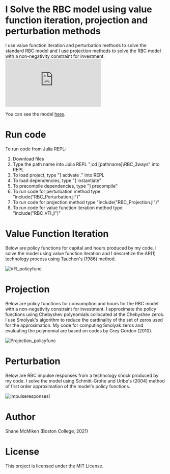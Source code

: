 # I Solve the RBC model using value function iteration, projection and perturbation methods
I use value function iteration and perturbation methods to solve the standard RBC model and I use projection methods to solve the RBC model with a non-negativity constraint for investment.
    <embed src="https://github.com/shanemcmiken/RBC_3ways/blob/main/src/Model.pdf">
        <p>You can see the model <a href="https://github.com/shanemcmiken/RBC_3ways/blob/main/src/Model.pdf">here</a>.</p>
    </embed>
</object>

# Run code

To run code from Julia REPL:
1. Download files 
2. Type the path name into Julia REPL ";cd [pathname]\RBC_3ways" into REPL
3. To load project, type "] activate ." into REPL
4. To load dependencies, type "] instantiate" 
5. To precompile dependencies, type "] precompile"
6. To run code for perturbation method type "include("RBC_Perturbation.jl")"
7. To run code for projection method type "include("RBC_Projection.jl")"
8. To run code for value function iteration method type "include("RBC_VFI.jl")"


# Value Function Iteration
Below are policy functions for capital and hours produced by my code. I solve the model using value function iteration and I descretize the AR(1) technology process using Tauchen's (1986) method.

![VFI_policyfunc](https://user-images.githubusercontent.com/56058438/126243960-8e98c921-9c7e-4c48-b1c7-29a9097f1d8d.png)

# Projection
Below are policy functions for consumption and hours for the RBC model with a non-negativity constraint for investment. I approximate the policy functions using Chebyshev polynomials collocated at the Chebyshev zeros. I use Smolyak's algorithm to reduce the cardinality of the set of zeros used for the approximation. My code for computing Smolyak zeros and evaluating the polynomial are based on codes by Grey Gordon (2010).

![Projection_policyfunc](https://user-images.githubusercontent.com/56058438/126240310-da579a3a-aa9d-44e9-ac15-0151ae8c5cc5.png)

# Perturbation
Below are RBC impulse responses from a technology shock produced by my code. I solve the model using Schmitt-Grohe and Uribe's (2004) method of first order approximation of the model's policy functions.

![impulseresponses](https://user-images.githubusercontent.com/56058438/126239973-2b6e5078-9931-40b9-a111-8353a070448e.png)!


# Author

Shane McMiken (Boston College, 2021)

# License

This project is licensed under the MIT License.
